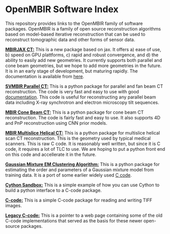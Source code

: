 # OpenMBIR Software Index

This repository provides links to the OpenMBIR family of software packages. OpenMBIR is a family of open source reconstruction algorithms based on model-based iterative reconstruction that can be used to reconstruct tomographic data and other forms of sensor data.

**[MBIRJAX CT:](https://github.com/cabouman/mbirjax)**
This is a new package based on jax. It offers a) ease of use, b) speed on GPU plattforms, c) rapid and robust convergence, and d) the ability to easily add new geometries. It currently supports both parallel and cone beam geometries, but we hope to add more geometries in the future. It is in an early stage of development, but maturing rapidly. The documentation is available from [here](https://mbirjax.readthedocs.io).

**[SVMBIR Parallel CT:](https://github.com/cabouman/svmbir)**
This is a python package for parallel and fan beam CT reconstruction. The code is very fast and easy to use with good [documentation](https://svmbir.readthedocs.io/en/latest/index.html). This code is useful for reconstructing any parallel beam data including X-ray synchrotron and electron microscopy tilt sequences.

**[MBIR Cone Beam CT:](https://github.com/cabouman/mbircone)**
This is a python package for cone beam CT reconstruction. The code is fairly fast and easy to use. It also supports 4D and PnP reconstruction using CNN prior models. 

**[MBIR Multislice Helical CT:](https://github.com/cabouman/mbirhelical)**
This is a python package for multislice helical scan CT reconstruction. This is the geometry used by typical medical scanners. This is raw C code. It is reasonably well written, but since it is C code, it requires a lot of TLC to use. We are hoping to put a python front end on this code and accellerate it in the future.

**[Gaussian Mixture EM Clustering Algorithm:](https://github.com/cabouman/pygmcluster)**
This is a python package for estimating the order and parameters of a Gaussian mixture model from training data. It is a port of some earlier widely used [C code](https://engineering.purdue.edu/~bouman/software/cluster).

**[Cython Sandbox:](https://github.com/cabouman/sandbox)**
This is a simple example of how you can use Cython to build a python interface to a C-code package.

**[C-code:](https://github.com/cabouman/C-code)**
This is a simple C-code package for reading and writing TIFF images.

**[Legacy C-code:](http://engineering.purdue.edu/~bouman/OpenMBIR)**
This is a pointer to a web page containing some of the old C-code implementations that served as the basis for these newer open-source packages.
